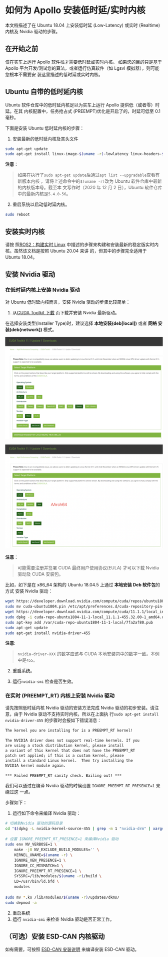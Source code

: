 # 如何为 Apollo 安装低时延/实时内核

本文档描述了在 Ubuntu 18.04 上安装低时延 (Low-Latency) 或实时 (Realtime)内核及
Nvidia 驱动的步骤。

## 在开始之前

仅在实车上运行 Apollo 软件栈才需要低时延或实时内核。 如果您的目的只是基于 Apollo
平台开发/测试您的算法，或者运行仿真软件（如 Lgsvl 模拟器），则可能您根本不需要安
装这里描述的低时延或实时内核。

## Ubuntu 自带的低时延内核

Ubuntu 软件仓库中的低时延内核足以为实车上运行 Apollo 提供低（或者零）时延。在其
内核配置中，任务抢占式 (PREEMPT)优化是开启了的，时延可低至 0.1 毫秒。

下面是安装 Ubuntu 低时延内核的步骤：

1. 安装最新的低时延内核及其头文件

```bash
sudo apt-get update
sudo apt-get install linux-image-$(uname -r)-lowlatency linux-headers-$(uname -r)-lowlatency
```

**注意**：

> 如果在执行了`sudo apt-get update`后通过`apt list --upgradable`查看有新版本内核
> ，请将上述命令中的`$(uname -r)`改为 Ubuntu 软件仓库中最新的内核版本号。截至本
> 文写作时（2020 年 12 月 2 日），Ubuntu 软件仓库中的最新内核是`5.4.0-56`。

2. 重启系统以启动低时延内核。

```bash
sudo reboot
```

## 安装实时内核

请按
照[ROS2：构建实时 Linux](https://index.ros.org/doc/ros2/Tutorials/Building-Realtime-rt_preempt-kernel-for-ROS-2)
中描述的步骤来构建和安装最新的稳定版实时内核。虽然该文档是按照 Ubuntu 20.04 来讲
的，但其中的步骤完全适用于 Ubuntu 18.04。

## 安装 Nvidia 驱动

### 在低时延内核上安装 Nvidia 驱动

对 Ubuntu 低时延内核而言，安装 Nvidia 驱动的步骤比较简单：

1. 从[CUDA Toolkit 下载](https://developer.nvidia.com/cuda-downloads?target_os=Linux)
   页下载并安装 Nvidia 最新驱动。

在选择安装类型(Installer Type)时，建议选择 **本地安装(deb[local])** 或者 **网络
安装(deb(network])** 模式。

![Download CUDA Toolkit for x86_64](images/download_cuda_x86_64.png)

![Download CUDA Toolkit for AArch64](images/download_cuda_aarch64.png)

**注意**：

> 可能需要注册并签署 CUDA 最终用户使用协议(EULA) 才可以下载 Nvidia 驱动及 CUDA
> 安装包。

比如，如下是在 x86_64 架构的 Ubuntu 18.04.5 上通过 **本地安装 Deb 软件包**的方式
安装 Nvidia 驱动：

```bash
wget https://developer.download.nvidia.com/compute/cuda/repos/ubuntu1804/x86_64/cuda-ubuntu1804.pin
sudo mv cuda-ubuntu1804.pin /etc/apt/preferences.d/cuda-repository-pin-600
wget https://developer.download.nvidia.com/compute/cuda/11.1.1/local_installers/cuda-repo-ubuntu1804-11-1-local_11.1.1-455.32.00-1_amd64.deb
sudo dpkg -i cuda-repo-ubuntu1804-11-1-local_11.1.1-455.32.00-1_amd64.deb
sudo apt-key add /var/cuda-repo-ubuntu1804-11-1-local/7fa2af80.pub
sudo apt-get update
sudo apt-get install nvidia-driver-455
```

**注意**:

> `nvidia-driver-XXX` 的数字应该与 CUDA 本地安装包中的数字一致。本例中是`455`。

2. 重启系统。

3. 运行`nvidia-smi` 检查是否生效。

### 在实时 (PREEMPT_RT) 内核上安装 Nvidia 驱动

请先按照低时延内核 Nvidia 驱动的安装方法完成 Nvidia 驱动的初步安装。请注意，由于
Nvidia 驱动不支持实时内核，所以在上面执
行`sudo apt-get install nvidia-driver-455` 的步骤时会报如下错误消息：

```text
The kernel you are installing for is a PREEMPT_RT kernel!

The NVIDIA driver does not support real-time kernels. If you
are using a stock distribution kernel, please install
a variant of this kernel that does not have the PREEMPT_RT
patch set applied; if this is a custom kernel, please
install a standard Linux kernel.  Then try installing the
NVIDIA kernel module again.

*** Failed PREEMPT_RT sanity check. Bailing out! ***
```

我们可以通过在编译 Nvidia 驱动的时候设置 `IGNORE_PREEMPT_RT_PRESENCE=1` 来绕过这
一点。

步骤如下：

1. 运行如下命令来编译 Nvidia 驱动：

```bash
# 切换到Nvidia 驱动的源码目录
cd "$(dpkg -L nvidia-kernel-source-455 | grep -m 1 "nvidia-drm" | xargs dirname)"

# 设置 IGNORE_PREEMPT_RT_PRESENCE=1 来编译Nvidia 驱动
sudo env NV_VERBOSE=1 \
    make -j8 NV_EXCLUDE_BUILD_MODULES='' \
    KERNEL_UNAME=$(uname -r) \
    IGNORE_XEN_PRESENCE=1 \
    IGNORE_CC_MISMATCH=1 \
    IGNORE_PREEMPT_RT_PRESENCE=1 \
    SYSSRC=/lib/modules/$(uname -r)/build \
    LD=/usr/bin/ld.bfd \
    modules

sudo mv *.ko /lib/modules/$(uname -r)/updates/dkms/
sudo depmod -a
```

2. 重启系统
3. 运行 `nvidia-smi` 来检查 Nvidia 驱动是否正常工作。

## （可选）安装 ESD-CAN 内核驱动

如有需要，可按照
[ESD-CAN 安装说明](https://github.com/ApolloAuto/apollo-kernel/blob/master/linux/ESDCAN-README.md)
来编译安装 ESD-CAN 驱动。
